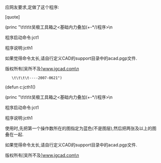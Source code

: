 应网友要求,定做了这个程序:

[quote]
(princ "\t\t\t\t吴极工具箱之<基础内力叠加(+-*/)程序>\n
程序启动命令:jct1
程序说明:jcth1
如果觉得命令太长,请自行定义CAD的support目录中的acad.pgp文件.

版权所有[吴所不及]www.jgcad.com\n
       \t\t\t\t----2007-0621")

(defun c:jcth1()

  (princ "\t\t\t\t吴极工具箱之<基础内力叠加(+-*/)程序>\n
程序启动命令:jct1
程序说明:jcth1

使用时,先把第一个操作数所在的图指定为蓝色(不是图层),然后把两张及以上的图叠在一起.

如果觉得命令太长,请自行定义CAD的support目录中的acad.pgp文件.

版权所有[吴所不及]www.jgcad.com\n
